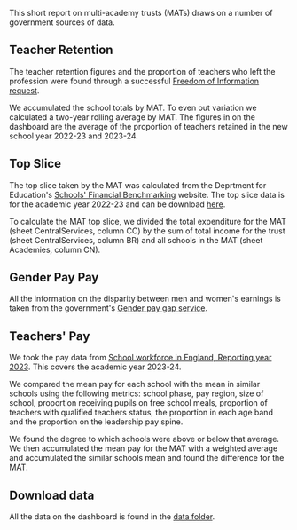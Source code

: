 This short report on multi-academy trusts (MATs) draws on a number of government sources of data.

## Teacher Retention
The teacher retention figures and the proportion of teachers who left the profession were found through a successful [Freedom of Information request](https://www.whatdotheyknow.com/request/teacher_retention_figures_by_sch#comment-119695).

We accumulated the school totals by MAT. To even out variation we calculated a two-year rolling average by MAT. The figures in on the dashboard are the average of the proportion of teachers retained in the new school year 2022-23 and 2023-24.


## Top Slice
The top slice taken by the MAT was calculated from the Deprtment for Education's [Schools' Financial Benchmarking](https://schools-financial-benchmarking.service.gov.uk/Help/DataSources) website.
The top slice data is for the academic year 2022-23 and can be download [here](https://sat1prsfb.blob.core.windows.net/sfb/SFB_Academies_2022-23_download.xlsx).

To calculate the MAT top slice, we divided the total expenditure for the MAT (sheet CentralServices, column CC) by the sum of total income for the trust (sheet CentralServices, column BR) and all schools in the MAT (sheet Academies, column CN). 


## Gender Pay Pay
All the information on the disparity between men and women's earnings is taken from the government's [Gender pay gap service](https://gender-pay-gap.service.gov.uk/).


## Teachers' Pay
We took the pay data from [School workforce in England, Reporting year 2023](https://explore-education-statistics.service.gov.uk/find-statistics/school-workforce-in-england). This covers the academic year 2023-24.

We compared the mean pay for each school with the mean in similar schools using the following metrics: school phase, pay region, size of school, proportion receiving pupils on free school meals, proportion of teachers with qualified teachers status, the proportion in each age band and the proportion on the leadership pay spine.

We found the degree to which schools were above or below that average. We then accumulated the mean pay for the MAT with a weighted average and accumulated the similar schools mean and found the difference for the MAT.


## Download data
All the data on the dashboard is found in the [data folder](https://github.com/National-Education-Union/mats/tree/main/data).
